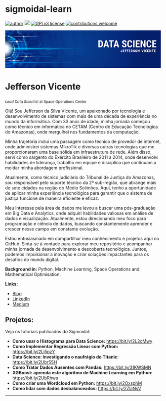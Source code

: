 # sigmoidal-learn
[![author](https://img.shields.io/badge/author-carlosfab-red.svg)](https://www.linkedin.com/in/carlosfab) [![](https://img.shields.io/badge/python-3.7+-blue.svg)](https://www.python.org/downloads/release/python-365/) [![GPLv3 license](https://img.shields.io/badge/License-GPLv3-blue.svg)](http://perso.crans.org/besson/LICENSE.html) [![contributions welcome](https://img.shields.io/badge/contributions-welcome-brightgreen.svg?style=flat)](https://github.com/carlosfab/data_science/issues)

<p align="center">
  <img src="banner.png" >
</p>

# Jefferson Vicente
<sub>*Lead Data Scientist* at Space Operations Center</sub>

Olá! Sou Jefferson da Silva Vicente, um apaixonado por tecnologia e desenvolvimento de sistemas com mais de uma década de experiência no mundo da informática. Com 33 anos de idade, minha jornada começou como técnico em informática no CETAM (Centro de Educação Tecnológica do Amazonas), onde mergulhei nos fundamentos da computação.

Minha trajetória inclui uma passagem como técnico de provedor de internet, onde administrei sistemas MikroTik e diversas outras tecnologias que me proporcionaram uma base sólida em infraestrutura de rede. Além disso, servi como sargento do Exército Brasileiro de 2011 a 2014, onde desenvolvi habilidades de liderança, trabalho em equipe e disciplina que continuam a moldar minha abordagem profissional.

Atualmente, como técnico judiciário do Tribunal de Justiça do Amazonas, sou responsável pelo suporte técnico da 2ª sub-região, que abrange mais de sete cidades na região do Médio Solimões. Aqui, tenho a oportunidade de aplicar minha experiência tecnológica para garantir que o sistema de justiça funcione de maneira eficiente e eficaz.

Meu interesse pela área de dados me levou a buscar uma pós-graduação em Big Data e Analytics, onde adquiri habilidades valiosas em análise de dados e visualização. Atualmente, estou direcionando meu foco para programação e ciência de dados, buscando constantemente aprender e crescer nesse campo em constante evolução.

Estou entusiasmado em compartilhar meu conhecimento e projetos aqui no GitHub. Sinta-se à vontade para explorar meu repositório e acompanhar minha jornada de desenvolvimento e descoberta tecnológica. Juntos, podemos impulsionar a inovação e criar soluções impactantes para os desafios do mundo digital.

**Background in:** Python, Machine Learning, Space Operations and Mathematical Optimisation.

**Links:**
* [Blog](https://sigmoidal.ai)
* [LinkedIn](https://www.linkedin.com/in/jefferson-silva-684a27210)
* [Medium](https://www.medium.com)


## Projetos:
Veja os tutoriais publicados do Sigmoidal:

* **Como usar o Histograma para Data Science:** https://bit.ly/2L2cMwy
* **Como Implementar Regressão Linear com Python:** https://bit.ly/2Li5pzY
* **Data Science: Investigando o naufrágio do Titanic:** https://bit.ly/2Ubr5SH
* **Como Tratar Dados Ausentes com Pandas:** https://bit.ly/31KWSMN
* **XGBoost: aprenda este algoritmo de Machine Learning em Python:** https://bit.ly/2UbRhws
* **Como criar uma Wordcloud em Python:** https://bit.ly/2OxsphM
* **Como lidar com dados desbalanceados:** https://bit.ly/2ZlaNsV

---

